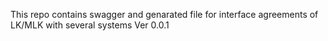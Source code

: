 This repo contains swagger and genarated file for interface agreements of LK/MLK with several systems
Ver 0.0.1
